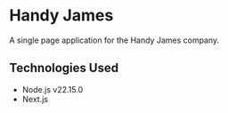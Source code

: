 # Handy James

A single page application for the Handy James company.

## Technologies Used

* Node.js v22.15.0
* Next.js

